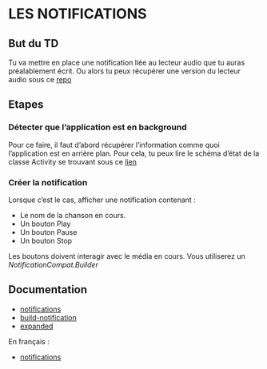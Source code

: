 # LES NOTIFICATIONS

## But du TD
Tu va mettre en place une notification liée au lecteur audio que tu auras préalablement écrit.
Ou alors tu peux récupérer une version du lecteur audio sous ce [repo](https://github.com/WildCodeSchool/dojo-android-audio)

## Etapes
### Détecter que l’application est en background
Pour ce faire, il faut d’abord récupérer l’information comme quoi l’application est en arrière plan.
Pour cela, tu peux lire le schéma d’état de la classe Activity se trouvant sous ce [lien](https://developer.android.com/reference/android/app/Activity)

### Créer la notification

Lorsque c’est le cas, afficher une notification contenant :
* Le nom de la chanson en cours.
* Un bouton Play
* Un bouton Pause
* Un bouton Stop

Les boutons doivent interagir avec le média en cours.
Vous utiliserez un *NotificationCompat.Builder*

## Documentation
* [notifications](https://developer.android.com/guide/topics/ui/notifiers/notifications)
* [build-notification](https://developer.android.com/training/notify-user/build-notification)
* [expanded](https://developer.android.com/training/notify-user/expanded)

En français :
* [notifications](https://developer.android.com/distribute/best-practices/engage/rich-notifications?hl=fr)
